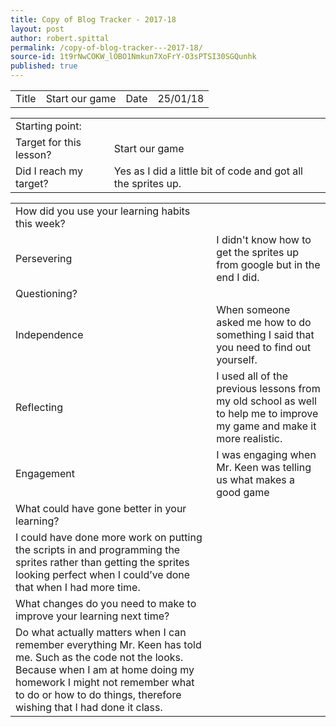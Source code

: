 ```yaml
---
title: Copy of Blog Tracker - 2017-18
layout: post
author: robert.spittal
permalink: /copy-of-blog-tracker---2017-18/
source-id: 1t9rNwCOKW_lOBO1Nmkun7XoFrY-O3sPTSI30SGQunhk
published: true
---
```

<table>
  <tr>
    <td>Title</td>
    <td>Start our game</td>
    <td>Date</td>
    <td>25/01/18</td>
  </tr>
</table>


<table>
  <tr>
    <td>Starting point:</td>
    <td></td>
  </tr>
  <tr>
    <td>Target for this lesson?</td>
    <td>Start our game</td>
  </tr>
  <tr>
    <td>Did I reach my target? </td>
    <td>Yes as I did a little bit of code and got all the sprites up.</td>
  </tr>
</table>


<table>
  <tr>
    <td>How did you use your learning habits this week?</td>
    <td></td>
  </tr>
  <tr>
    <td>Persevering</td>
    <td>I didn't know how to get the sprites up from google but in the end I did.</td>
  </tr>
  <tr>
    <td>Questioning?</td>
    <td></td>
  </tr>
  <tr>
    <td>Independence</td>
    <td>When someone asked me how to do something I said that you need to find out yourself.</td>
  </tr>
  <tr>
    <td>Reflecting</td>
    <td>I used all of the previous lessons from my old school as well to help me to improve my game and make it more realistic.</td>
  </tr>
  <tr>
    <td>Engagement</td>
    <td>I was engaging when Mr. Keen was telling us what makes a good game</td>
  </tr>
  <tr>
    <td>What could have gone better in your learning?</td>
    <td></td>
  </tr>
  <tr>
    <td>I could have done more work on putting the scripts in and programming the sprites rather than getting the sprites looking perfect when I could’ve done that when I had more time.</td>
    <td></td>
  </tr>
  <tr>
    <td>What changes do you need to make to improve your learning next time?</td>
    <td></td>
  </tr>
  <tr>
    <td>Do what actually matters when I can remember everything Mr. Keen has told me. Such as the code not the looks. Because when I am at home doing my homework I might not remember what to do or how to do things, therefore wishing that I had done it class.</td>
    <td></td>
  </tr>
</table>


